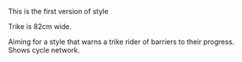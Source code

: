 This is the first version of style

Trike is 82cm wide.  

Aiming for a style that warns a trike rider of barriers to their progress. Shows cycle network.  
